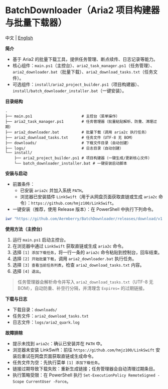 # BatchDownloader（Aria2 项目构建器与批量下载器）

中文 | [English](README_EN.md)

**简介**
- 基于 Aria2 的批量下载工具，提供任务管理、断点续传、日志记录等能力。
- 核心组件：`main.ps1`（主控台）、`aria2_task_manager.ps1`（任务管理）、`aria2_downloader.bat`（批量下载）、`aria2_download_tasks.txt`（任务文件）。
- 可选组件：`install/aria2_project_builder.ps1`（项目构建器）、`install/batch_downloader_installer.bat`（一键安装）。

**目录结构**
```
.
├── main.ps1                      # 主控台（菜单操作）
├── aria2_task_manager.ps1        # 任务管理器（批量粘贴解析、防重、清理过期）
├── aria2_downloader.bat          # 批量下载（调用 aria2c 执行任务）
├── aria2_download_tasks.txt      # 任务文件（UTF-8 无 BOM）
├── downloads/                    # 下载文件目录（自动创建）
├── logs/                         # 日志目录（自动创建）
└── install/
    ├── aria2_project_builder.ps1 # 项目构建器（一键生成/更新核心文件）
    └── batch_downloader_installer.bat # 一键安装启动脚本
```

**安装与启动**
- 前置条件：
  - 已安装 `aria2c` 并加入系统 `PATH`。
  - 浏览器已安装插件 `LinkSwift`（用于从网盘页面获取直链或生成 `aria2c` 命令）：`https://github.com/hmjz100/LinkSwift`。
- 一键安装（推荐，使用 Release 版本）：在 PowerShell 中执行下列命令。
```powershell
iwr "https://github.com/Aermberry/BatchDownloader/releases/download/v1.0.0/batch_downloader_installer.bat" -OutFile "$env:TEMP\install.bat"; & "$env:TEMP\install.bat"
```


**使用方法（主控台）**

1. 运行 `main.ps1` 启动主控台。
2. 在浏览器中通过 `LinkSwift` 获取直链或生成 `aria2c` 命令。
3. 选择 `[1] 添加下载任务`，将一行一条的 `aria2c` 命令粘贴到控制台，回车结束。
4. 选择 `[2] 开始批量下载`，调用 `aria2_downloader.bat` 执行任务。
5. 选择 `[3] 查看当前任务列表`，检查 `aria2_download_tasks.txt` 内容。
6. 选择 `[4] 退出`。

> 任务管理器会解析命令并写入 `aria2_download_tasks.txt`（UTF-8 无 BOM），自动防重、补空行分隔，并清理含 `Expires=` 的过期链接。

**下载与日志**
- 下载目录：`downloads/`
- 任务文件：`aria2_download_tasks.txt`
- 日志文件：`logs/aria2_quark.log`

**故障排除**
- 提示未找到 `aria2c`：确认已安装并在 `PATH` 中。
- 浏览器未安装 LinkSwift：前往 `https://github.com/hmjz100/LinkSwift` 安装后重试在网盘页面获取直链或生成命令。
- 任务文件为空：先执行菜单 `[1] 添加下载任务`。
- 链接过期导致下载失败：重新生成链接；任务管理器会自动清理过期条目。
- 执行策略受限：在 PowerShell 执行 `Set-ExecutionPolicy RemoteSigned -Scope CurrentUser -Force`。